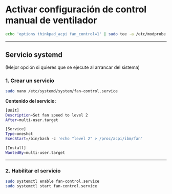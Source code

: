
# Activar configuración de control manual de ventilador

```bash
echo 'options thinkpad_acpi fan_control=1' | sudo tee -a /etc/modprobe.d/thinkpad_acpi.conf
````

---

## Servicio systemd

(Mejor opción si quieres que se ejecute al arrancar del sistema)

### 1. Crear un servicio

```bash
sudo nano /etc/systemd/system/fan-control.service
```

**Contenido del servicio:**

```bash
[Unit]
Description=Set fan speed to level 2
After=multi-user.target

[Service]
Type=oneshot
ExecStart=/bin/bash -c 'echo "level 2" > /proc/acpi/ibm/fan'

[Install]
WantedBy=multi-user.target
```

---

### 2. Habilitar el servicio

```bash
sudo systemctl enable fan-control.service
sudo systemctl start fan-control.service
```


